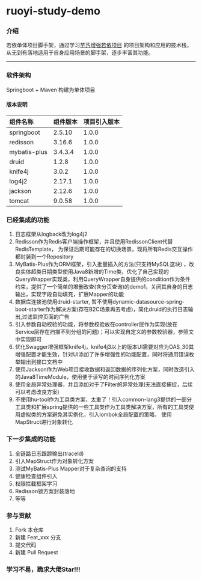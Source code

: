# ruoyi-study-demo

### 介绍

若依单体项目脚手架，通过学习[芋艿增强若依项目](https://github.com/YunaiV/ruoyi-vue-pro) 的项目架构和应用的技术栈，从无到有落地适用于自身应用场景的脚手架，逐步丰富其功能。

* **

### 软件架构

Springboot + Maven 构建为单体项目

#### 版本说明

| 组件名称         | 组件版本    | 项目引入版本 |
|:-------------|---------|--------|
| springboot   | 2.5.10  | 1.0.0  |
| redisson     | 3.16.6  | 1.0.0  |
| mybatis-plus | 3.4.3.4 | 1.0.0  |
| druid        | 1.2.8   | 1.0.0  |
| knife4j      | 3.0.2   | 1.0.0  |
| log4j2       | 2.17.1  | 1.0.0  |
| jackson      | 2.12.6  | 1.0.0  |
| tomcat       | 9.0.58  | 1.0.0  |

### 已经集成的功能

1. 日志框架从logback改为log4j2
2. Redisson作为Redis客户端操作框架，并且使用RedissonClient代替RedisTemplate， 为保证后期可能存在的切换场景，现将所有Redis交互操作都封装到一个Repository
3. MyBatis-Plus作为ORM框架，引入批量插入的方法(只支持MySQL这块)
   ，改良实体超类日期类型使用Java8新增的Time类，优化了自己实现的QueryWrapper实现类，利用QueryWrapper自身提供的condition作为条件约束，提供了一个简单的增删改查(含分页查询)的demo1，关闭其自身的日志输出，实现字段自动填充，扩展Mapper的功能
4. 数据库连接池使用druid-starter, 暂不使用dynamic-datasource-spring-boot-starter作为解决方案(存在B2C场景再去考虑)，简化druid的执行日志输出,过滤监控页面的广告
5. 引入参数自动校验的功能，将参数校验放在controller层作为实现(放在Service层存在扫描不到分组的问题)；可以实现自定义的参数校验器，参照文中实现即可
6. 优化Swagger增强框架knife4j，knife4j3以上的版本UI需要对应为OAS_30其增强配置才能生效，针对UI添加了许多增强性的功能配置，同时将通用错误枚举输出到接口文档中
7. 使用Jackson作为Web项目接收数据和返回数据的序列化方案，同时改造引入的Java8TimeModule，使用便于读写的时间序列化方案
8. 使用全局异常处理器，并且添加对于了Filter的异常处理(无法直接捕捉，后续可以考虑改良方案)
9. 不使用hu-tool作为工具类方案，太重了！引入common-lang3提供的一部分工具类和扩展spring提供的一些工具类作为工具类解决方案，所有的工具类使用虚拟类的方案避免其实例化，引入lombok全局配置的策略， 使用MapStruct进行对象转化

### 下一步集成的功能

1. 全链路日志跟踪输出(traceId)
2. 引入MapStruct作为对象转化方案
3. 测试MyBatis-Plus Mapper对于复杂查询的支持
4. 健康检查组件引入
5. 权限拦截框架学习
6. Redisson锁方案封装落地
7. 等等

### 参与贡献

1. Fork 本仓库
2. 新建 Feat_xxx 分支
3. 提交代码
4. 新建 Pull Request

### 学习不易，跪求大佬Star!!!


